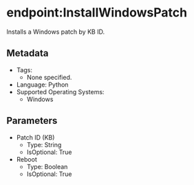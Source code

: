 <!-- region Generated -->
# endpoint:InstallWindowsPatch

Installs a Windows patch by KB ID.

## Metadata

- Tags:
  - None specified.
- Language: Python
- Supported Operating Systems:
  - Windows

## Parameters

- Patch ID (KB)
  - Type: String
  - IsOptional: True
- Reboot
  - Type: Boolean
  - IsOptional: True
<!-- endregion -->
